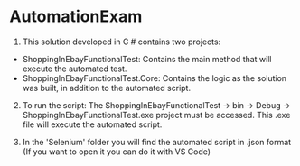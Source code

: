 # AutomationExam

1. This solution developed in C # contains two projects:
- ShoppingInEbayFunctionalTest: Contains the main method that will execute the automated test.
- ShoppingInEbayFunctionalTest.Core: Contains the logic as the solution was built, in addition to the automated script.

2. To run the script:
The ShoppingInEbayFunctionalTest -> bin -> Debug -> ShoppingInEbayFunctionalTest.exe project must be accessed. This .exe file will execute the automated script.

3. In the 'Selenium' folder you will find the automated script in .json format (If you want to open it you can do it with VS Code)
